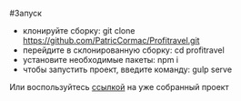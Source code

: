 #Запуск

- клонируйте сборку: git clone https://github.com/PatricCormac/Profitravel.git
- перейдите в склонированную сборку: cd profitravel
- установите необходимые пакеты: npm i
- чтобы запустить проект, введите команду: gulp serve

Или воспользуйтесь [ссылкой](https://patriccormac.github.io/Profitravel/) на уже собранный проект
